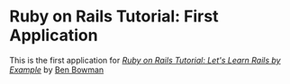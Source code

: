 # Ruby on Rails Tutorial: First Application

This is the first application for [*Ruby on Rails Tutorial: Let's Learn Rails by Example*](http://www.machameproject.org) by [Ben Bowman](http://www.michaelhartl.com)